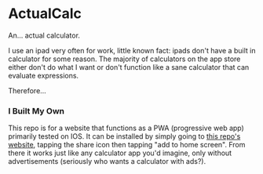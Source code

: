 # ActualCalc
An... actual calculator.

I use an ipad very often for work, little known fact: ipads don't have a built in calculator for some reason. 
The majority of calculators on the app store either don't do what I want or don't function like a sane calculator that can evaluate expressions.

Therefore...

### I Built My Own
This repo is for a website that functions as a PWA (progressive web app) primarily tested on IOS.
It can be installed by simply going to [this repo's website](https://umi-l.github.io/ActualCalc/), tapping the share icon then tapping "add to home screen".
From there it works just like any calculator app you'd imagine, only without advertisements (seriously who wants a calculator with ads?).

